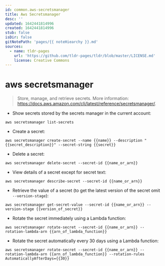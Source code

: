 ```yaml
---
id: common.aws-secretsmanager
title: Aws Secretsmanager
desc: ''
updated: 1642441814996
created: 1642441814996
stub: false
isDir: false
gitNotePath: 'pages/{{ noteHiearchy }}.md'
sources:
  - name: tldr-pages
    url: 'https://github.com/tldr-pages/tldr/blob/master/LICENSE.md'
    license: Creative Commons
---
```

# aws secretsmanager

> Store, manage, and retrieve secrets.
> More information: <https://docs.aws.amazon.com/cli/latest/reference/secretsmanager/>.

- Show secrets stored by the secrets manager in the current account:

`aws secretsmanager list-secrets`

- Create a secret:

`aws secretsmanager create-secret --name {{name}} --description "{{secret_description}}" --secret-string {{secret}}`

- Delete a secret:

`aws secretsmanager delete-secret --secret-id {{name_or_arn}}`

- View details of a secret except for secret text:

`aws secretsmanager describe-secret --secret-id {{name_or_arn}}`

- Retrieve the value of a secret (to get the latest version of the secret omit `--version-stage`):

`aws secretsmanager get-secret-value --secret-id {{name_or_arn}} --version-stage {{version_of_secret}}`

- Rotate the secret immediately using a Lambda function:

`aws secretsmanager rotate-secret --secret-id {{name_or_arn}} --rotation-lambda-arn {{arn_of_lambda_function}}`

- Rotate the secret automatically every 30 days using a Lambda function:

`aws secretsmanager rotate-secret --secret-id {{name_or_arn}} --rotation-lambda-arn {{arn_of_lambda_function}} --rotation-rules AutomaticallyAfterDays={{30}}`

